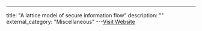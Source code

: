 ---
title: "A lattice model of secure information flow"
description: ""
external_category: "Miscellaneous"
---[Visit Website](http://faculty.nps.edu/dedennin/publications/lattice76.pdf)

